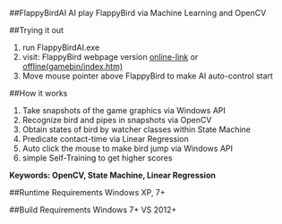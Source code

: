  ##FlappyBirdAI
 AI play FlappyBird via Machine Learning and OpenCV
  
 ##Trying it out
 1. run FlappyBirdAI.exe
 2. visit: FlappyBird webpage version [online-link](http://ben7th.github.io/flappy-html5-bird/) or [offline(gamebin/index.htm)](gamebin/index.htm)
 3. Move mouse pointer above FlappyBird to make AI auto-control start
 
 ##How it works
 1. Take snapshots of the game graphics via Windows API
 2. Recognize bird and pipes in snapshots via OpenCV
 3. Obtain states of bird by watcher classes within State Machine
 4. Predicate contact-time via Linear Regression
 5. Auto click the mouse to make bird jump via Windows API
 6. simple Self-Training to get higher scores
 
 **Keywords: OpenCV, State Machine, Linear Regression**
 
 ##Runtime Requirements
 Windows XP, 7+
 
 ##Build Requirements
 Windows 7+
 VS 2012+
